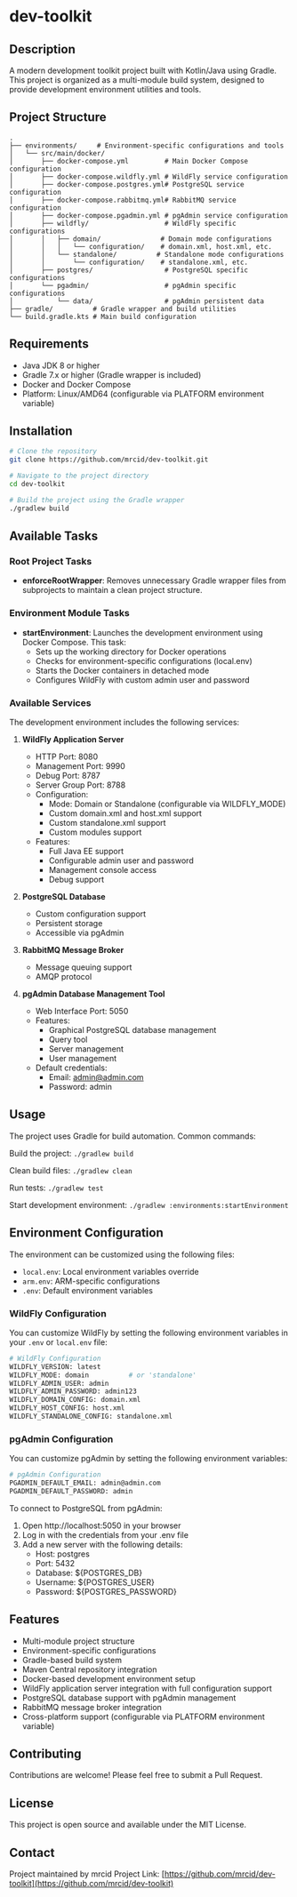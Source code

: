 # dev-toolkit

## Description
A modern development toolkit project built with Kotlin/Java using Gradle. This project is organized as a multi-module build system, designed to provide development environment utilities and tools.

## Project Structure
```
.
├── environments/     # Environment-specific configurations and tools
│   └── src/main/docker/
│       ├── docker-compose.yml         # Main Docker Compose configuration
│       ├── docker-compose.wildfly.yml # WildFly service configuration
│       ├── docker-compose.postgres.yml# PostgreSQL service configuration
│       ├── docker-compose.rabbitmq.yml# RabbitMQ service configuration
│       ├── docker-compose.pgadmin.yml # pgAdmin service configuration
│       ├── wildfly/                   # WildFly specific configurations
│       │   ├── domain/               # Domain mode configurations
│       │   │   └── configuration/    # domain.xml, host.xml, etc.
│       │   └── standalone/          # Standalone mode configurations
│       │       └── configuration/    # standalone.xml, etc.
│       ├── postgres/                  # PostgreSQL specific configurations
│       └── pgadmin/                   # pgAdmin specific configurations
│           └── data/                  # pgAdmin persistent data
├── gradle/          # Gradle wrapper and build utilities
└── build.gradle.kts # Main build configuration
```

## Requirements
- Java JDK 8 or higher
- Gradle 7.x or higher (Gradle wrapper is included)
- Docker and Docker Compose
- Platform: Linux/AMD64 (configurable via PLATFORM environment variable)

## Installation
```bash
# Clone the repository
git clone https://github.com/mrcid/dev-toolkit.git

# Navigate to the project directory
cd dev-toolkit

# Build the project using the Gradle wrapper
./gradlew build
```

## Available Tasks

### Root Project Tasks
- **enforceRootWrapper**: Removes unnecessary Gradle wrapper files from subprojects to maintain a clean project structure.

### Environment Module Tasks
- **startEnvironment**: Launches the development environment using Docker Compose. This task:
  - Sets up the working directory for Docker operations
  - Checks for environment-specific configurations (local.env)
  - Starts the Docker containers in detached mode
  - Configures WildFly with custom admin user and password

### Available Services
The development environment includes the following services:

1. **WildFly Application Server**
   - HTTP Port: 8080
   - Management Port: 9990
   - Debug Port: 8787
   - Server Group Port: 8788
   - Configuration:
     - Mode: Domain or Standalone (configurable via WILDFLY_MODE)
     - Custom domain.xml and host.xml support
     - Custom standalone.xml support
     - Custom modules support
   - Features:
     - Full Java EE support
     - Configurable admin user and password
     - Management console access
     - Debug support

2. **PostgreSQL Database**
   - Custom configuration support
   - Persistent storage
   - Accessible via pgAdmin

3. **RabbitMQ Message Broker**
   - Message queuing support
   - AMQP protocol

4. **pgAdmin Database Management Tool**
   - Web Interface Port: 5050
   - Features:
     - Graphical PostgreSQL database management
     - Query tool
     - Server management
     - User management
   - Default credentials:
     - Email: admin@admin.com
     - Password: admin

## Usage
The project uses Gradle for build automation. Common commands:

Build the project: `./gradlew build`

Clean build files: `./gradlew clean`

Run tests: `./gradlew test`

Start development environment: `./gradlew :environments:startEnvironment`

## Environment Configuration
The environment can be customized using the following files:
- `local.env`: Local environment variables override
- `arm.env`: ARM-specific configurations
- `.env`: Default environment variables

### WildFly Configuration
You can customize WildFly by setting the following environment variables in your `.env` or `local.env` file:

```bash
# WildFly Configuration
WILDFLY_VERSION: latest
WILDFLY_MODE: domain          # or 'standalone'
WILDFLY_ADMIN_USER: admin
WILDFLY_ADMIN_PASSWORD: admin123
WILDFLY_DOMAIN_CONFIG: domain.xml
WILDFLY_HOST_CONFIG: host.xml
WILDFLY_STANDALONE_CONFIG: standalone.xml
```

### pgAdmin Configuration
You can customize pgAdmin by setting the following environment variables:

```bash
# pgAdmin Configuration
PGADMIN_DEFAULT_EMAIL: admin@admin.com
PGADMIN_DEFAULT_PASSWORD: admin
```

To connect to PostgreSQL from pgAdmin:
1. Open http://localhost:5050 in your browser
2. Log in with the credentials from your .env file
3. Add a new server with the following details:
   - Host: postgres
   - Port: 5432
   - Database: ${POSTGRES_DB}
   - Username: ${POSTGRES_USER}
   - Password: ${POSTGRES_PASSWORD}

## Features
- Multi-module project structure
- Environment-specific configurations
- Gradle-based build system
- Maven Central repository integration
- Docker-based development environment setup
- WildFly application server integration with full configuration support
- PostgreSQL database support with pgAdmin management
- RabbitMQ message broker integration
- Cross-platform support (configurable via PLATFORM environment variable)

## Contributing
Contributions are welcome! Please feel free to submit a Pull Request.

## License
This project is open source and available under the MIT License.

## Contact
Project maintained by mrcid
Project Link: [https://github.com/mrcid/dev-toolkit](https://github.com/mrcid/dev-toolkit)